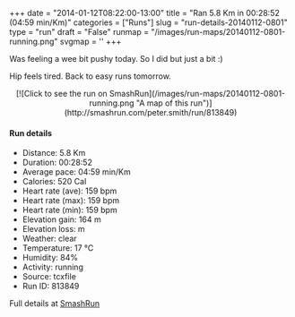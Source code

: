 +++
date = "2014-01-12T08:22:00-13:00"
title = "Ran 5.8 Km in 00:28:52 (04:59 min/Km)"
categories = ["Runs"]
slug = "run-details-20140112-0801"
type = "run"
draft = "False"
runmap = "/images/run-maps/20140112-0801-running.png"
svgmap = '<polyline points="94 48, 99 38, 100 32, 88 30, 67 36, 38 60, 36 60, 31 63, 18 67, 7 70, 1 66, 0 63, 19 51, 25 47, 32 43, 31 42, 34 42, 49 32, 53 32, 65 38, 67 36, 88 30, 100 32, 98 38">'
+++

Was feeling a wee bit pushy today. So I did but just a bit :)

Hip feels tired. Back to easy runs tomorrow. 

<!--more-->

<center>
[![Click to see the run on SmashRun](/images/run-maps/20140112-0801-running.png "A map of this run")](http://smashrun.com/peter.smith/run/813849)
</center>

#### Run details

* Distance: 5.8 Km
* Duration: 00:28:52
* Average pace: 04:59 min/Km
* Calories: 520 Cal
* Heart rate (ave): 159 bpm
* Heart rate (max): 159 bpm
* Heart rate (min): 159 bpm
* Elevation gain: 164 m
* Elevation loss:  m
* Weather: clear
* Temperature: 17 &deg;C
* Humidity: 84%
* Activity: running
* Source: tcxfile
* Run ID: 813849

Full details at [SmashRun](http://smashrun.com/peter.smith/run/813849)